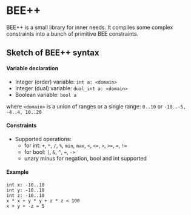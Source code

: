 BEE++
=====

BEE++ is a small library for inner needs. It compiles some complex 
constraints into a bunch of primitive BEE constraints.

Sketch of BEE++ syntax
----------------------

#### Variable declaration
* Integer (order) variable: `int a: <domain>`
* Integer (dual) variable: `dual_int a: <domain>`
* Boolean variable: `bool a`

where `<domain>` is a union of ranges or a single range: `0..10` or `-10..-5, -4..4, 10..20`
    
#### Constraints
* Supported operations: 
    * for int: `+`, `*`, `/`, `%`, `min`, `max`, `<`, `<=`, `>`, `>=`, `=`, `!=`
    * for bool: `|`, `&`, `^`, `=`, `->`
    * unary minus for negation, bool and int supported
    
#### Example
```
int x: -10..10
int y: -10..10
int z: -10..10
x * x + y * y + z * z < 100
x + y + -z = 5
```
